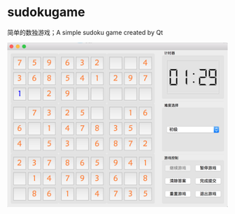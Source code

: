 # sudokugame
简单的数独游戏；A simple sudoku game created by Qt

![example:](/resources/images/example.png?auto-orient/strip%7CimageView2/2/w/340)
